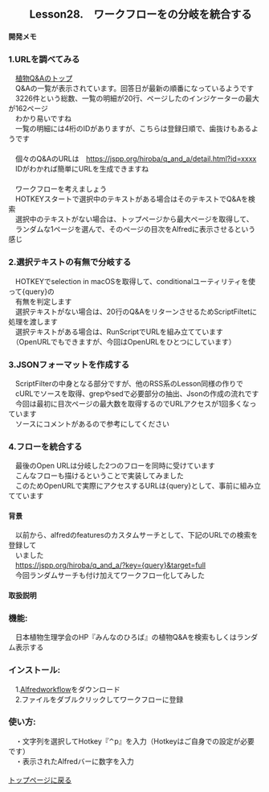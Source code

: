 ## 　　Lesson28.　ワークフローをの分岐を統合する  
#### 開発メモ
### 1.URLを調べてみる
　[植物Q&Aのトップ](https://jspp.org/hiroba/q_and_a/)
<br>　Q&Aの一覧が表示されています。回答日が最新の順番になっているようです
<br>　3226件という総数、一覧の明細が20行、ページしたのインジケーターの最大が162ページ
<br>　わかり易いですね
<br>　一覧の明細には4桁のIDがありますが、こちらは登録日順で、歯抜けもあるようです
<br>　
<br>　個々のQ&AのURLは　https://jspp.org/hiroba/q_and_a/detail.html?id=xxxx 
<br>　IDがわかれば簡単にURLを生成できますね
<br>　
<br>　ワークフローを考えましょう
<br>　HOTKEYスタートで選択中のテキストがある場合はそのテキストでQ&Aを検索
<br>　選択中のテキストがない場合は、トップページから最大ページを取得して、
<br>　ランダムな1ページを選んで、そのページの目次をAlfredに表示させるという感じ
### 2.選択テキストの有無で分岐する
　HOTKEYでselection in macOSを取得して、conditionalユーティリティを使って{query}の
<br>　有無を判定します
<br>　選択テキストがない場合は、20行のQ&AをリターンさせるためScriptFiltetに処理を渡します
<br>　選択テキストがある場合は、RunScriptでURLを組み立てています
<br>　（OpenURLでもできますが、今回はOpenURLをひとつにしています）
### 3.JSONフォーマットを作成する
　ScriptFilterの中身となる部分ですが、他のRSS系のLesson同様の作りで
<br>　cURLでソースを取得、grepやsedで必要部分の抽出、Jsonの作成の流れです
<br>　今回は最初に目次ページの最大数を取得するのでURLアクセスが1回多くなっています　
<br>　ソースにコメントがあるので参考にしてください
### 4.フローを統合する
　最後のOpen URLは分岐した2つのフローを同時に受けています 
<br>　こんなフローも描けるということで実装してみました
<br>　このためOpenURLで実際にアクセスするURLは{query}として、事前に組み立てています
<br>
#### 背景
　以前から、alfredのfeaturesのカスタムサーチとして、下記のURLでの検索を登録して
<br>　いました
<br>　https://jspp.org/hiroba/q_and_a/?key={query}&target=full
<br>　今回ランダムサーチも付け加えてワークフロー化してみした
#### 取扱説明
### 機能:
　日本植物生理学会のHP『みんなのひろば』の植物Q&Aを検索もしくはランダム表示する
### インストール:
　1.[Alfredworkflow](https://github.com/KitanoTamotsu/plant/releases/download/1.0/plant.alfredworkflow.zip)をダウンロード 
<br>　2.ファイルをダブルクリックしてワークフローに登録
### 使い方:
　・文字列を選択してHotkey『⌃p』を入力（Hotkeyはご自身での設定が必要です）
<br>　・表示されたAlfredバーに数字を入力
<br>
<br>
[トップページに戻る](https://kitanotamotsu.github.io/)

